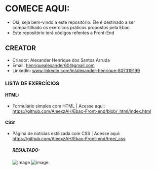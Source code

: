 # COMECE AQUI:
- Olá, seja bem-vindo a este repositório. Ele é destinado a ser compartilhado os exercícos práticos propostos pela Ebac.
- Este repositório terá códigos refentes a Front-End

## CREATOR
- Criador: Alexander Henrique dos Santos Arruda
- Email: henriquealexander60@gmail.com
- Linkedln: www.linkedin.com/in/alexander-henrique-807319199

### LISTA DE EXERCÍCIOS
#### HTML:
- Formulário simples com HTML | Acesse aqui: https://github.com/AleexzAH/Ebac-Front-end/blob/_html/index.html

#### CSS:
- Página de notícias estilizada com CSS | Acesse aqui: https://github.com/AleexzAH/Ebac-Front-end/tree/_css
  ##### RESULTADO:
  ![image](https://github.com/user-attachments/assets/45415878-56f4-4177-968d-757af349a33e)
  ![image](https://github.com/user-attachments/assets/b2a04e92-8be6-4f23-8174-22404150c1ad)





